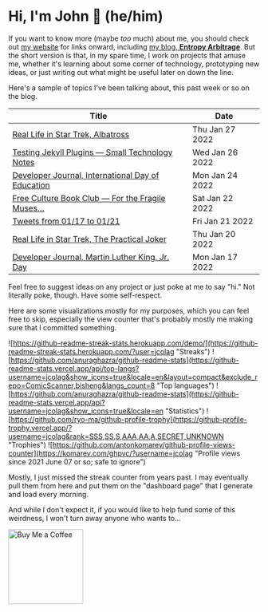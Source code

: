 # Hi, I'm John 👋 (he/him)

If you want to know more (maybe *too* much) about me, you should check out [my website](https://john.colagioia.net/) for links onward, including [my blog, **Entropy Arbitrage**](https://john.colagioia.net/blog).  But the short version is that, in my spare time, I work on projects that amuse me, whether it's learning about some corner of technology, prototyping new ideas, or just writing out what might be useful later on down the line.

Here's a sample of topics I've been talking about, this past week or so on the blog.

|Title|Date|
|-----|-------|
|[Real Life in Star Trek, Albatross](https://john.colagioia.net/blog/2022/01/27/albatross.html)|Thu Jan 27 2022|
|[Testing Jekyll Plugins — Small Technology Notes](https://john.colagioia.net/blog/2022/01/26/test-jekyll.html)|Wed Jan 26 2022|
|[Developer Journal, International Day of Education](https://john.colagioia.net/blog/2022/01/24/education.html)|Mon Jan 24 2022|
|[Free Culture Book Club — For the Fragile Muses…](https://john.colagioia.net/blog/2022/01/22/muses.html)|Sat Jan 22 2022|
|[Tweets from 01/17 to 01/21](https://john.colagioia.net/blog/media/2022/01/21/week.html)|Fri Jan 21 2022|
|[Real Life in Star Trek, The Practical Joker](https://john.colagioia.net/blog/2022/01/20/joker.html)|Thu Jan 20 2022|
|[Developer Journal, Martin Luther King, Jr. Day](https://john.colagioia.net/blog/2022/01/17/king.html)|Mon Jan 17 2022|

Feel free to suggest ideas on any project or just poke at me to say "hi." Not literally poke, though. Have some self-respect.

Here are some visualizations mostly for my purposes, which you can feel free to skip, especially the view counter that's probably mostly me making sure that I committed something.

![https://github-readme-streak-stats.herokuapp.com/demo/](https://github-readme-streak-stats.herokuapp.com/?user=jcolag "Streaks")
![https://github.com/anuraghazra/github-readme-stats](https://github-readme-stats.vercel.app/api/top-langs?username=jcolag&show_icons=true&locale=en&layout=compact&exclude_repo=ComicScanner,bisheng&langs_count=8 "Top languages")
![https://github.com/anuraghazra/github-readme-stats](https://github-readme-stats.vercel.app/api?username=jcolag&show_icons=true&locale=en "Statistics")
![https://github.com/ryo-ma/github-profile-trophy](https://github-profile-trophy.vercel.app/?username=jcolag&rank=SSS,SS,S,AAA,AA,A,SECRET,UNKNOWN "Trophies")
![https://github.com/antonkomarev/github-profile-views-counter](https://komarev.com/ghpvc/?username=jcolag "Profile views since 2021 June 07 or so; safe to ignore")

Mostly, I just missed the streak counter from years past.  I may eventually pull them from here and put them on the "dashboard page" that I generate and load every morning.

And while I don't expect it, if you would like to help fund some of this weirdness, I won't turn away anyone who wants to...

[<img src="https://cdn.buymeacoffee.com/buttons/v2/default-yellow.png" alt="Buy Me a Coffee" width="150px"/>](https://www.buymeacoffee.com/jcolag)
